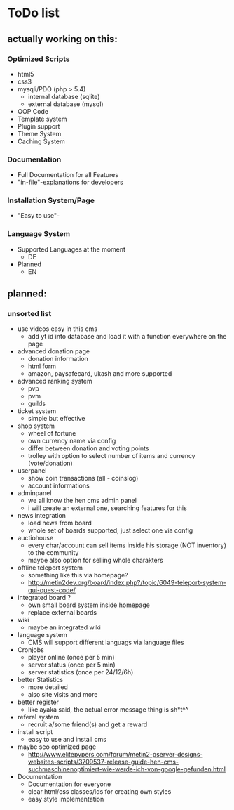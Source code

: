 # ToDo list

## actually working on this:

### Optimized Scripts
  - html5
  - css3
  - mysqli/PDO (php > 5.4)
    - internal database (sqlite)
    - external database (mysql)
  - OOP Code
  - Template system
  - Plugin support
  - Theme System
  - Caching System
  
### Documentation
  - Full Documentation for all Features
  - "in-file"-explanations for developers

### Installation System/Page
  - "Easy to use"-
### Language System
  - Supported Languages at the moment
    - DE
  - Planned
    - EN

## planned:
### unsorted list
- use videos easy in this cms
  - add yt id into database and load it with a function everywhere on the page
- advanced donation page
  - donation information
  - html form
  - amazon, paysafecard, ukash and more supported
- advanced ranking system
  - pvp
  - pvm
  - guilds
- ticket system
  - simple but effective
- shop system
  - wheel of fortune
  - own currency name via config
  - differ between donation and voting points
  - trolley with option to select number of items and currency (vote/donation)
- userpanel
  - show coin transactions (all - coinslog)
  - account informations
- adminpanel
  - we all know the hen cms admin panel
  - i will create an external one, searching features for this
- news integration
  - load news from board
  - whole set of boards supported, just select one via config
- auctiohouse
  - every char/account can sell items inside his storage (NOT inventory) to the community
  - maybe also option for selling whole charakters
- offline teleport system
  - something like this via homepage?
  - http://metin2dev.org/board/index.php?/topic/6049-teleport-system-gui-quest-code/
- integrated board ?
  - own small board system inside homepage
  - replace external boards
- wiki
  - maybe an integrated wiki
- language system
  - CMS will support different languags via language files 
- Cronjobs
  - player online (once per 5 min)
  - server status (once per 5 min)
  - server statistics (once per 24/12/6h)
- better Statistics
  - more detailed
  - also site visits and more
- better register
  - like ayaka said, the actual error message thing is sh*t^^
- referal system
  - recruit a/some friend(s) and get a reward
- install script
  - easy to use and install cms
- maybe seo optimized page
  - http://www.elitepvpers.com/forum/metin2-pserver-designs-websites-scripts/3709537-release-guide-hen-cms-suchmaschinenoptimiert-wie-werde-ich-von-google-gefunden.html
- Documentation
  - Documentation for everyone
  - clear html/css classes/ids for creating own styles
  - easy style implementation
